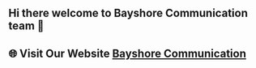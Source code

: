 ## Hi there welcome to Bayshore Communication team 👋



## 🌐 Visit Our Website <a href="https://bayshorecommunication.com/">Bayshore Communication</a> 

